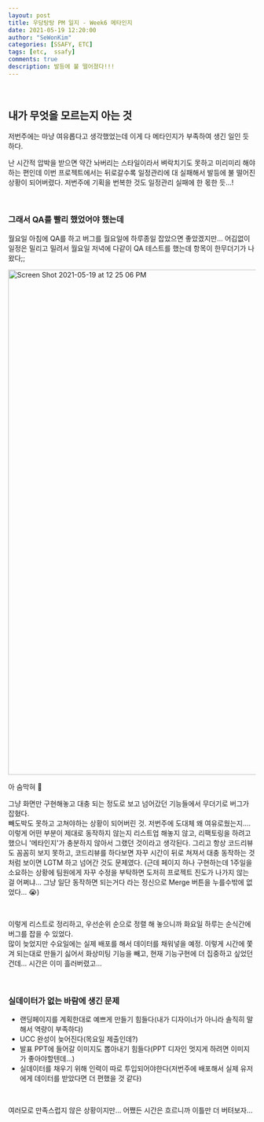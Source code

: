```yaml
---
layout: post
title: 우당탕탕 PM 일지 - Week6 메타인지
date: 2021-05-19 12:20:00
author: "SeWonKim"
categories: [SSAFY, ETC]
tags: [etc,  ssafy]
comments: true
description: 발등에 불 떨어졌다!!!
---
```


&nbsp;

## 내가 무엇을 모르는지 아는 것 

저번주에는 마냥 여유롭다고 생각했었는데 이게 다 메타인지가 부족하여 생긴 일인 듯 하다.

난 시간적 압박을 받으면 약간 놔버리는 스타일이라서 벼락치기도 못하고 미리미리 해야하는 편인데 이번 프로젝트에서는 뒤로갈수록 일정관리에 대 실패해서 발등에 불 떨어진 상황이 되어버렸다. 저번주에 기획을 번복한 것도 일정관리 실패에 한 몫한 듯...!

&nbsp;

### 그래서 QA를 빨리 했었어야 했는데

월요일 아침에 QA를 하고 버그를 월요일에 하루종일 잡았으면 좋았겠지만... 어김없이 일정은 밀리고 밀려서 월요일 저녁에 다같이 QA 테스트를 했는데 항목이 한무더기가 나왔다;;

<img width="1028" alt="Screen Shot 2021-05-19 at 12 25 06 PM" src="https://user-images.githubusercontent.com/30452963/118752157-8c690080-b89d-11eb-9d25-f97e2aa2b020.png">

아 숨막혀 🤮

그냥 화면만 구현해놓고 대충 되는 정도로 보고 넘어갔던 기능들에서 무더기로 버그가 잡혔다.      
빼도박도 못하고 고쳐야하는 상황이 되어버린 것. 저번주에 도대체 왜 여유로웠는지....      
이렇게 어떤 부분이 제대로 동작하지 않는지 리스트업 해놓지 않고, 리팩토링을 하려고 했으니 '메타인지'가 충분하지 않아서 그랬던 것이라고 생각된다. 그리고 항상 코드리뷰도 꼼꼼히 보지 못하고, 코드리뷰를 하다보면 자꾸 시간이 뒤로 쳐져서 대충 동작하는 것처럼 보이면 LGTM 하고 넘어간 것도 문제였다. (근데 페이지 하나 구현하는데 1주일을 소요하는 상황에 팀원에게 자꾸 수정을 부탁하면 도저히 프로젝트 진도가 나가지 않는 걸 어쩌냐... 그냥 일단 동작하면 되는거다 라는 정신으로 Merge 버튼을 누를수밖에 없었다... 😭) 

&nbsp;

이렇게 리스트로 정리하고, 우선순위 순으로 정렬 해 놓으니까 화요일 하루는 순식간에 버그를 잡을 수 있었다.      
많이 늦었지만 수요일에는 실제 배포를 해서 데이터를 채워넣을 예정. 이렇게 시간에 쫓겨 되는대로 만들기 싫어서 화상미팅 기능을 빼고, 현재 기능구현에 더 집중하고 싶었던 건데... 시간은 이미 흘러버렸고...

&nbsp;

### 실데이터가 없는 바람에 생긴 문제

- 랜딩페이지를 계획한대로 예쁘게 만들기 힘들다(내가 디자이너가 아니라 솔직히 말해서 역량이 부족하다)
- UCC 완성이 늦어진다(목요일 제출인데?)
- 발표 PPT에 들어갈 이미지도 뽑아내기 힘들다(PPT 디자인 멋지게 하려면 이미지가 좋아야할텐데...)
- 실데이터를 채우기 위해 인력이 따로 투입되어야한다(저번주에 배포해서 실제 유저에게 데이터를 받았다면 더 편했을 것 같다)

&nbsp;

여러모로 만족스럽지 않은 상황이지만... 어쨌든 시간은 흐르니까 이틀만 더 버텨보자...


&nbsp;
&nbsp;
